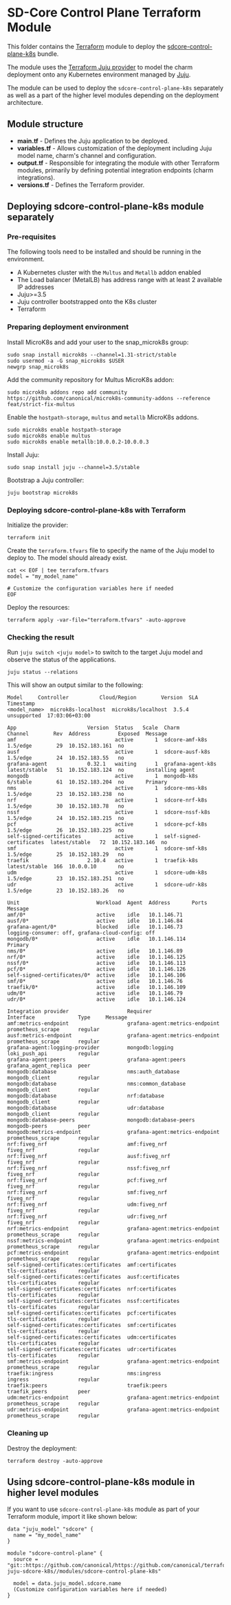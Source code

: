 # SD-Core Control Plane Terraform Module

This folder contains the [Terraform][Terraform] module to deploy the [sdcore-control-plane-k8s][sdcore-control-plane-k8s] bundle.

The module uses the [Terraform Juju provider][Terraform Juju provider] to model the charm deployment onto any Kubernetes environment managed by [Juju][Juju].

The module can be used to deploy the `sdcore-control-plane-k8s` separately as well as a part of the higher level modules depending on the deployment architecture.

## Module structure

- **main.tf** - Defines the Juju application to be deployed.
- **variables.tf** - Allows customization of the deployment including Juju model name, charm's channel and configuration.
- **output.tf** - Responsible for integrating the module with other Terraform modules, primarily by defining potential integration endpoints (charm integrations).
- **versions.tf** - Defines the Terraform provider.

## Deploying sdcore-control-plane-k8s module separately

### Pre-requisites

The following tools need to be installed and should be running in the environment.

- A Kubernetes cluster with the `Multus` and `Metallb` addon enabled
- The Load balancer (MetalLB) has address range with at least 2 available IP addresses
- Juju>=3.5
- Juju controller bootstrapped onto the K8s cluster
- Terraform

### Preparing deployment environment

Install MicroK8s and add your user to the snap_microk8s group:

```shell
sudo snap install microk8s --channel=1.31-strict/stable
sudo usermod -a -G snap_microk8s $USER
newgrp snap_microk8s
```

Add the community repository for Multus MicroK8s addon:

```shell
sudo microk8s addons repo add community https://github.com/canonical/microk8s-community-addons --reference feat/strict-fix-multus
```

Enable the `hostpath-storage`, `multus` and `metallb` MicroK8s addons.

```shell
sudo microk8s enable hostpath-storage
sudo microk8s enable multus
sudo microk8s enable metallb:10.0.0.2-10.0.0.3
```

Install Juju:

```shell
sudo snap install juju --channel=3.5/stable
```

Bootstrap a Juju controller:

```shell
juju bootstrap microk8s
```

### Deploying sdcore-control-plane-k8s with Terraform

Initialize the provider:

```console
terraform init
```

Create the `terraform.tfvars` file to specify the name of the Juju model to deploy to. The model should already exist.

```console
cat << EOF | tee terraform.tfvars
model = "my_model_name"

# Customize the configuration variables here if needed
EOF
```

Deploy the resources:

```console
terraform apply -var-file="terraform.tfvars" -auto-approve 
```

### Checking the result

Run `juju switch <juju model>` to switch to the target Juju model and observe the status of the applications.

```console
juju status --relations
```

This will show an output similar to the following:

```console
Model     Controller          Cloud/Region        Version  SLA          Timestamp
<model_name>  microk8s-localhost  microk8s/localhost  3.5.4    unsupported  17:03:06+03:00

App                       Version  Status   Scale  Charm                     Channel        Rev  Address         Exposed  Message
amf                                active       1  sdcore-amf-k8s            1.5/edge        29  10.152.183.161  no       
ausf                               active       1  sdcore-ausf-k8s           1.5/edge        24  10.152.183.55   no       
grafana-agent             0.32.1   waiting      1  grafana-agent-k8s         latest/stable   51  10.152.183.124  no       installing agent
mongodb                            active       1  mongodb-k8s               6/stable        61  10.152.183.204  no       Primary
nms                                active       1  sdcore-nms-k8s            1.5/edge        23  10.152.183.238  no       
nrf                                active       1  sdcore-nrf-k8s            1.5/edge        30  10.152.183.78   no       
nssf                               active       1  sdcore-nssf-k8s           1.5/edge        24  10.152.183.215  no       
pcf                                active       1  sdcore-pcf-k8s            1.5/edge        26  10.152.183.225  no       
self-signed-certificates           active       1  self-signed-certificates  latest/stable   72  10.152.183.146  no       
smf                                active       1  sdcore-smf-k8s            1.5/edge        25  10.152.183.29   no       
traefik                   2.10.4   active       1  traefik-k8s               latest/stable  166  10.0.0.10       no       
udm                                active       1  sdcore-udm-k8s            1.5/edge        23  10.152.183.251  no       
udr                                active       1  sdcore-udr-k8s            1.5/edge        23  10.152.183.26   no          

Unit                         Workload  Agent  Address       Ports  Message
amf/0*                       active    idle   10.1.146.71          
ausf/0*                      active    idle   10.1.146.84          
grafana-agent/0*             blocked   idle   10.1.146.73          logging-consumer: off, grafana-cloud-config: off
mongodb/0*                   active    idle   10.1.146.114         Primary
nms/0*                       active    idle   10.1.146.89          
nrf/0*                       active    idle   10.1.146.125         
nssf/0*                      active    idle   10.1.146.113         
pcf/0*                       active    idle   10.1.146.126         
self-signed-certificates/0*  active    idle   10.1.146.106         
smf/0*                       active    idle   10.1.146.76          
traefik/0*                   active    idle   10.1.146.109         
udm/0*                       active    idle   10.1.146.79          
udr/0*                       active    idle   10.1.146.124           

Integration provider                   Requirer                        Interface              Type     Message
amf:metrics-endpoint                   grafana-agent:metrics-endpoint  prometheus_scrape      regular  
ausf:metrics-endpoint                  grafana-agent:metrics-endpoint  prometheus_scrape      regular  
grafana-agent:logging-provider         mongodb:logging                 loki_push_api          regular  
grafana-agent:peers                    grafana-agent:peers             grafana_agent_replica  peer     
mongodb:database                       nms:auth_database               mongodb_client         regular  
mongodb:database                       nms:common_database             mongodb_client         regular 
mongodb:database                       nrf:database                    mongodb_client         regular  
mongodb:database                       udr:database                    mongodb_client         regular    
mongodb:database-peers                 mongodb:database-peers          mongodb-peers          peer     
mongodb:metrics-endpoint               grafana-agent:metrics-endpoint  prometheus_scrape      regular  
nrf:fiveg_nrf                          amf:fiveg_nrf                   fiveg_nrf              regular  
nrf:fiveg_nrf                          ausf:fiveg_nrf                  fiveg_nrf              regular  
nrf:fiveg_nrf                          nssf:fiveg_nrf                  fiveg_nrf              regular  
nrf:fiveg_nrf                          pcf:fiveg_nrf                   fiveg_nrf              regular  
nrf:fiveg_nrf                          smf:fiveg_nrf                   fiveg_nrf              regular  
nrf:fiveg_nrf                          udm:fiveg_nrf                   fiveg_nrf              regular  
nrf:fiveg_nrf                          udr:fiveg_nrf                   fiveg_nrf              regular  
nrf:metrics-endpoint                   grafana-agent:metrics-endpoint  prometheus_scrape      regular  
nssf:metrics-endpoint                  grafana-agent:metrics-endpoint  prometheus_scrape      regular  
pcf:metrics-endpoint                   grafana-agent:metrics-endpoint  prometheus_scrape      regular  
self-signed-certificates:certificates  amf:certificates                tls-certificates       regular  
self-signed-certificates:certificates  ausf:certificates               tls-certificates       regular  
self-signed-certificates:certificates  nrf:certificates                tls-certificates       regular  
self-signed-certificates:certificates  nssf:certificates               tls-certificates       regular  
self-signed-certificates:certificates  pcf:certificates                tls-certificates       regular  
self-signed-certificates:certificates  smf:certificates                tls-certificates       regular  
self-signed-certificates:certificates  udm:certificates                tls-certificates       regular  
self-signed-certificates:certificates  udr:certificates                tls-certificates       regular  
smf:metrics-endpoint                   grafana-agent:metrics-endpoint  prometheus_scrape      regular  
traefik:ingress                        nms:ingress                     ingress                regular  
traefik:peers                          traefik:peers                   traefik_peers          peer     
udm:metrics-endpoint                   grafana-agent:metrics-endpoint  prometheus_scrape      regular  
udr:metrics-endpoint                   grafana-agent:metrics-endpoint  prometheus_scrape      regular  
```

### Cleaning up

Destroy the deployment:

```console
terraform destroy -auto-approve
```

## Using sdcore-control-plane-k8s module in higher level modules

If you want to use `sdcore-control-plane-k8s` module as part of your Terraform module, import it like shown below:

```text
data "juju_model" "sdcore" {
  name = "my_model_name"
}

module "sdcore-control-plane" {
  source = "git::https://github.com/canonical/https://github.com/canonical/terraform-juju-sdcore-k8s//modules/sdcore-control-plane-k8s"
  
  model = data.juju_model.sdcore.name
  (Customize configuration variables here if needed)
}
```

[Terraform]: https://www.terraform.io/
[Terraform Juju provider]: https://registry.terraform.io/providers/juju/juju/latest
[Juju]: https://juju.is
[sdcore-control-plane-k8s]: https://charmhub.io/sdcore-control-plane-k8s
